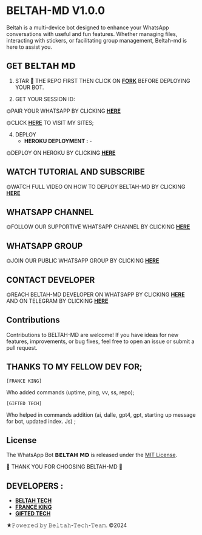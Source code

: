 # BELTAH-MD V1.0.0

Beltah is a multi-device bot designed to enhance your WhatsApp conversations with useful and fun features. Whether managing files, interacting with stickers, or facilitating group management, Beltah-md is here to assist you.

## GET 𝗕𝗘𝗟𝗧𝗔𝗛 𝗠𝗗

1. STAR 🌟 THE REPO FIRST THEN CLICK ON **[FORK](https://github.com/Beltahmd/beltah-md/fork)** BEFORE DEPLOYING YOUR BOT.


3. GET YOUR SESSION ID: 

⏣PAIR YOUR WHATSAPP BY CLICKING [**HERE**](https://beltah-pairing-code-b11a94d6c0f0.herokuapp.com/pair) 

⏣CLICK [**HERE**](https://beltah-pairing-code-b11a94d6c0f0.herokuapp.com/) TO VISIT MY SITES; <br>


4. DEPLOY 
   - **HEROKU DEPLOYMENT :** -
    
⏣DEPLOY ON HEROKU BY CLICKING [**HERE**](https://dashboard.heroku.com/new?template=https://github.com/Beltahmd/beltah-md) 

 ## WATCH TUTORIAL AND SUBSCRIBE

⏣WATCH FULL VIDEO ON HOW TO DEPLOY BELTAH-MD BY CLICKING  [**HERE**](https://www.youtube.com/@Beltahtech2024) 

 ## WHATSAPP CHANNEL

⏣FOLLOW OUR SUPPORTIVE WHATSAPP CHANNEL BY CLICKING  [**HERE**](https://whatsapp.com/channel/0029VaRHDBKKmCPKp9B2uH2F) 

 ## WHATSAPP GROUP

⏣JOIN OUR PUBLIC WHATSAPP GROUP BY CLICKING  [**HERE**](https://chat.whatsapp.com/CQvUnqaDK4fBjgMXvFEAsI) 

 ## CONTACT DEVELOPER

⏣REACH BELTAH-MD DEVELOPER ON WHATSAPP BY CLICKING  [**HERE**](https://wa.me/254114141192)  AND ON TELEGRAM BY CLICKING  [**HERE**](https://t.me/beltah254) 

## Contributions

Contributions to BELTAH-MD are welcome! If you have ideas for new features, improvements, or bug fixes, feel free to open an issue or submit a pull request. <br>

  ## THANKS TO MY FELLOW DEV FOR;

    [FRANCE KING] 
    
Who added commands (uptime, ping, vv, ss, repo); <br>

    [GIFTED TECH]
    
Who helped in commands addition 
(ai, dalle, gpt4, gpt, starting up message for bot, updated index. Js) ;

## License

The WhatsApp Bot 𝗕𝗘𝗟𝗧𝗔𝗛 𝗠𝗗 is released under the [MIT License](https://opensource.org/licenses/MIT).

🌟 THANK YOU FOR CHOOSING BELTAH-MD 🌟

## DEVELOPERS :

- [**BELTAH TECH**](https://github.com/Beltahmd)
- [**FRANCE KING**](https://github.com/franceking1)
- [**GIFTED TECH**](https://github.com/mouricedevs)

★𝙿𝚘𝚠𝚎𝚛𝚎𝚍 𝚋𝚢 𝙱𝚎𝚕𝚝𝚊𝚑-𝚃𝚎𝚌𝚑-𝚃𝚎𝚊𝚖. ©2024
